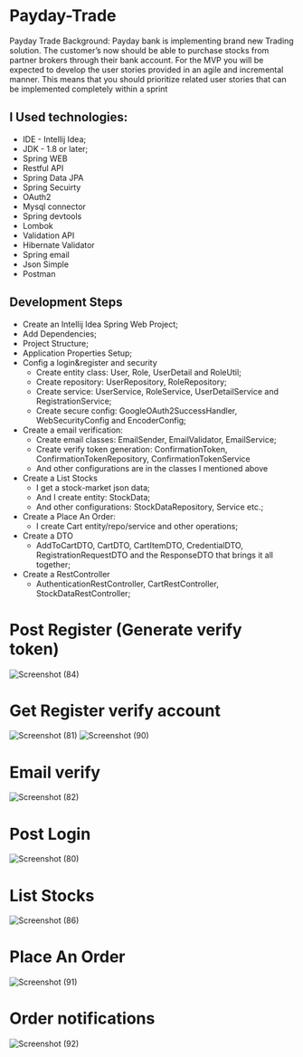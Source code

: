 # Payday-Trade
Payday Trade
Background:
Payday bank is implementing brand new Trading solution. The customer’s now should be able
to purchase stocks from partner brokers through their bank account.
For the MVP you will be expected to develop the user stories provided in an agile and
incremental manner. This means that you should prioritize related user stories that can be
implemented completely within a sprint
## I Used technologies: 

* IDE - Intellij Idea; 
* JDK - 1.8 or later;
* Spring WEB
* Restful API
* Spring Data JPA
* Spring Secuirty
* OAuth2
* Mysql connector
* Spring devtools
* Lombok
* Validation API
* Hibernate Validator
* Spring email
* Json Simple
* Postman

## Development Steps
* Create an Intellij Idea Spring Web Project; 
* Add Dependencies; 
* Project Structure; 
* Application Properties Setup; 
* Config a login&register and security
  - Create entity class: User, Role, UserDetail and RoleUtil;
  - Create repository: UserRepository, RoleRepository;
  - Create service: UserService, RoleService, UserDetailService and RegistrationService;
  - Create secure config: GoogleOAuth2SuccessHandler, WebSecurityConfig and EncoderConfig;
* Create a email verification:
  - Create email classes: EmailSender, EmailValidator, EmailService;
  - Create verify token generation: ConfirmationToken, ConfirmationTokenRepository, ConfirmationTokenService
  - And other configurations are in the classes I mentioned above
* Create a List Stocks 
  - I get a stock-market json data;
  - And I create entity:  StockData;
  - And other configurations: StockDataRepository, Service etc.;
* Create a Place An Order:
  - I create Cart entity/repo/service and other operations;
* Create a DTO 
  - AddToCartDTO, CartDTO, CartItemDTO, CredentialDTO, RegistrationRequestDTO and the ResponseDTO that brings it all together;
* Create a RestController 
  - AuthenticationRestController, CartRestController, StockDataRestController;
  
# Post Register (Generate verify token)
![Screenshot (84)](https://user-images.githubusercontent.com/86052693/175531256-d5d8925f-487e-46ab-92ff-2e11f8f81fc3.png)
# Get Register verify account
![Screenshot (81)](https://user-images.githubusercontent.com/86052693/175531249-fa97f1c7-7842-4922-be61-d9b7c09fd1f6.png)
![Screenshot (90)](https://user-images.githubusercontent.com/86052693/175531261-7ae75ad5-260b-4db3-986e-7cab4740f0a9.png)
# Email verify
![Screenshot (82)](https://user-images.githubusercontent.com/86052693/175531252-a8b1bbb7-5a50-4af7-8a99-d6224ad49a57.png)

# Post Login
![Screenshot (80)](https://user-images.githubusercontent.com/86052693/175531242-2532b0ce-1a5a-480e-b5ae-be5345eb411e.png)

# List Stocks
![Screenshot (86)](https://user-images.githubusercontent.com/86052693/175531259-ad2022fa-62d3-404c-aeb3-ce0b24f388c4.png)

# Place An Order
![Screenshot (91)](https://user-images.githubusercontent.com/86052693/175538157-1d6b30bb-ac4d-4b8c-9a7b-635970a69c92.png)

# Order notifications
![Screenshot (92)](https://user-images.githubusercontent.com/86052693/175538287-61be5318-0ff0-4799-a9c2-763d658b662e.png)


